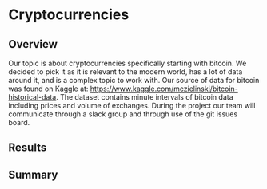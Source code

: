 #  Cryptocurrencies

## Overview
Our topic is about cryptocurrencies specifically starting with bitcoin. We decided to pick it as it is relevant to the modern world, has a lot of data around it, and is a complex topic to work with.
Our source of data for bitcoin was found on Kaggle at: https://www.kaggle.com/mczielinski/bitcoin-historical-data. The dataset contains minute intervals of bitcoin data including prices and volume of exchanges.
During the project our team will communicate through a slack group and through use of the git issues board.

## Results

## Summary
